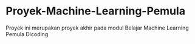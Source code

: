 # Proyek-Machine-Learning-Pemula
Proyek ini merupakan proyek akhir pada modul Belajar Machine Learning Pemula Dicoding
